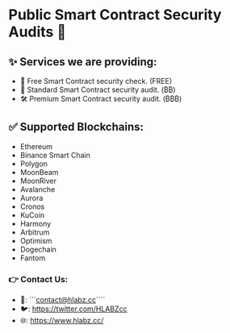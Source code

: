 # Public Smart Contract Security Audits 🧠

## ✨ Services we are providing:
- 🔨 Free Smart Contract security check. (FREE)
- 🔧 Standard Smart Contract security audit. (₿₿)
- 🛠 Premium Smart Contract security audit. (₿₿₿)

## ✅ Supported Blockchains:
- Ethereum
- Binance Smart Chain
- Polygon
- MoonBeam
- MoonRiver
- Avalanche
- Aurora
- Cronos 
- KuCoin
- Harmony
- Arbitrum
- Optimism
- Dogechain
- Fantom
 
### 👉 Contact Us:
- 📩: ```contact@hlabz.cc````
- 🐦: https://twitter.com/HLABZcc
- 🌐: https://www.hlabz.cc/
 
